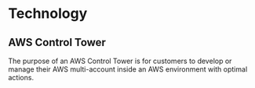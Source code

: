 <h1>Technology</h1>

<h2>AWS Control Tower</h2>
<p>The purpose of an AWS Control Tower is for customers to develop or manage their AWS multi-account inside an AWS environment with optimal actions. </p>
